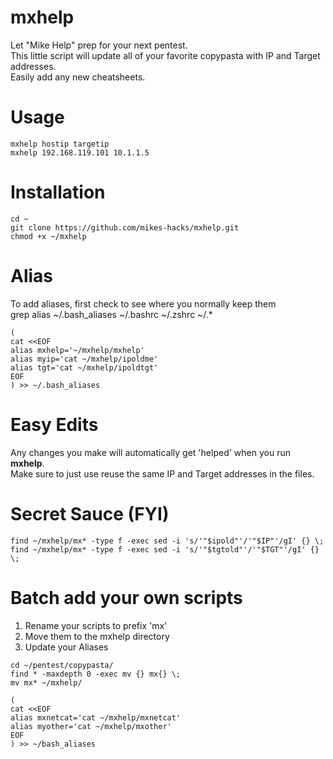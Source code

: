 # mxhelp
Let "Mike Help" prep for your next pentest.  
This little script will update all of your favorite copypasta with IP and Target addresses.  
Easily add any new cheatsheets.  

# Usage
```
mxhelp hostip targetip
mxhelp 192.168.119.101 10.1.1.5
```

# Installation
```
cd ~
git clone https://github.com/mikes-hacks/mxhelp.git
chmod +x ~/mxhelp
```

# Alias
To add aliases, first check to see where you normally keep them  
grep alias ~/.bash_aliases ~/.bashrc ~/.zshrc ~/.*

```
(
cat <<EOF
alias mxhelp='~/mxhelp/mxhelp'
alias myip='cat ~/mxhelp/ipoldme'
alias tgt='cat ~/mxhelp/ipoldtgt'
EOF
) >> ~/.bash_aliases
```

# Easy Edits
Any changes you make will automatically get 'helped' when you run **mxhelp**.  
Make sure to just use reuse the same IP and Target addresses in the files.  


# Secret Sauce (FYI)
```
find ~/mxhelp/mx* -type f -exec sed -i 's/'"$ipold"'/'"$IP"'/gI' {} \;
find ~/mxhelp/mx* -type f -exec sed -i 's/'"$tgtold"'/'"$TGT"'/gI' {} \;
```

# Batch add your own scripts
1. Rename your scripts to prefix 'mx'
1. Move them to the mxhelp directory
1. Update your Aliases

```
cd ~/pentest/copypasta/
find * -maxdepth 0 -exec mv {} mx{} \;
mv mx* ~/mxhelp/

(
cat <<EOF
alias mxnetcat='cat ~/mxhelp/mxnetcat'
alias myother='cat ~/mxhelp/mxother'
EOF
) >> ~/bash_aliases
```
